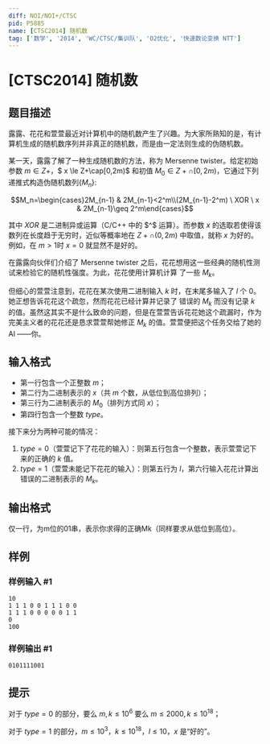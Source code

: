 ```yaml
---
diff: NOI/NOI+/CTSC
pid: P5885
name: [CTSC2014] 随机数
tag: ['数学', '2014', 'WC/CTSC/集训队', 'O2优化', '快速数论变换 NTT']
---
```

# [CTSC2014] 随机数
## 题目描述

露露、花花和萱萱最近对计算机中的随机数产生了兴趣。为大家所熟知的是，有计算机生成的随机数序列并非真正的随机数，而是由一定法则生成的伪随机数。 

某一天，露露了解了一种生成随机数的方法，称为 Mersenne twister。给定初始参数 $m \in Z+$，$ x \le Z+\cap[0,2m)$ 和初值 $M_0 \in Z+\cap [0,2m)$，它通过下列递推式构造伪随机数列$\{M_n\}$: 

 $$M_n=\begin{cases}2M_{n-1} & 2M_{n-1}<2^m\\(2M_{n-1}-2^m) \ XOR \ x & 2M_{n-1}\geq 2^m\end{cases}$$
 

 其中 $XOR$ 是二进制异或运算（C/C++ 中的 $^$ 运算）。而参数 $x$ 的选取若使得该数列在长度趋于无穷时，近似等概率地在 $Z+ \cap (0,2m)$ 中取值，就称 $x$ 为好的。例如，在 $m>1$时 $x=0$ 就显然不是好的。 
 
在露露向伙伴们介绍了 Mersenne twister 之后，花花想用这一些经典的随机性测试来检验它的随机性强度。为此，花花使用计算机计算
了一些 $M_k$。 

但细心的萱萱注意到，花花在某次使用二进制输入 $k$ 时，在末尾多输入了 $l$ 个 $0$。她正想告诉花花这个疏忽，然而花花已经计算并记录了
错误的 $M_k$ 而没有记录 $k$ 的值。虽然这其实不是什么致命的问题，但是在萱萱告诉花花她这个疏漏时，作为完美主义者的花花还是恳求萱萱帮她修正 $M_k$ 的值。萱萱便把这个任务交给了她的 AI ——你。 
## 输入格式

- 第一行包含一个正整数 $m$； 
- 第二行为二进制表示的 $x$（共 $m$ 个数，从低位到高位排列）；
- 第三行为二进制表示的 $M_0$（排列方式同 $x$）； 
- 第四行包含一个整数 $type$。 

接下来分为两种可能的情况： 
1. $type=0$（萱萱记下了花花的输入）：则第五行包含一个整数，表示萱萱记下来的正确的 $k$ 值。 
2. $type=1$（萱萱未能记下花花的输入）：则第五行为 $l$，第六行输入花花计算出错误的二进制表示的 $M_k$。 
## 输出格式

仅一行，为m位的01串，表示你求得的正确Mk（同样要求从低位到高位）。 
## 样例

### 样例输入 #1
```
10
1 1 1 0 0 1 1 1 0 0
1 1 1 0 0 0 0 0 1 1
0
100

```
### 样例输出 #1
```
0101111001

```
## 提示

对于 $type=0$ 的部分，要么 $m,k \le 10^6$ 要么 $m\le 2000,k\le 10^{18}$；

对于 $type=1$ 的部分，$m \le 10^3$，$k \le 10^{18}$，$l \le 10$，$x$ 是“好的”。
